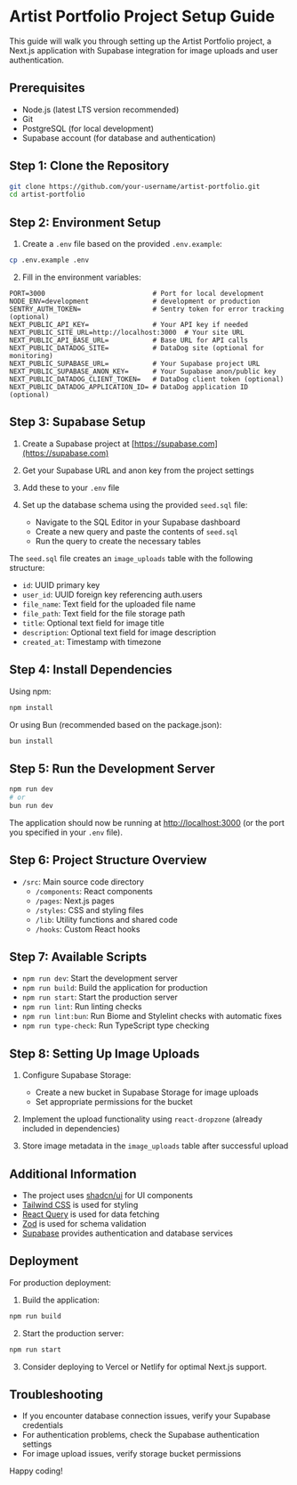 # Artist Portfolio Project Setup Guide

This guide will walk you through setting up the Artist Portfolio project, a Next.js application with Supabase integration for image uploads and user authentication.

## Prerequisites

- Node.js (latest LTS version recommended)
- Git
- PostgreSQL (for local development)
- Supabase account (for database and authentication)

## Step 1: Clone the Repository

```bash
git clone https://github.com/your-username/artist-portfolio.git
cd artist-portfolio
```

## Step 2: Environment Setup

1. Create a `.env` file based on the provided `.env.example`:

```bash
cp .env.example .env
```

2. Fill in the environment variables:

```
PORT=3000                           # Port for local development
NODE_ENV=development                # development or production
SENTRY_AUTH_TOKEN=                  # Sentry token for error tracking (optional)
NEXT_PUBLIC_API_KEY=                # Your API key if needed
NEXT_PUBLIC_SITE_URL=http://localhost:3000  # Your site URL
NEXT_PUBLIC_API_BASE_URL=           # Base URL for API calls
NEXT_PUBLIC_DATADOG_SITE=           # DataDog site (optional for monitoring)
NEXT_PUBLIC_SUPABASE_URL=           # Your Supabase project URL
NEXT_PUBLIC_SUPABASE_ANON_KEY=      # Your Supabase anon/public key
NEXT_PUBLIC_DATADOG_CLIENT_TOKEN=   # DataDog client token (optional)
NEXT_PUBLIC_DATADOG_APPLICATION_ID= # DataDog application ID (optional)
```

## Step 3: Supabase Setup

1. Create a Supabase project at [https://supabase.com](https://supabase.com)
2. Get your Supabase URL and anon key from the project settings
3. Add these to your `.env` file
4. Set up the database schema using the provided `seed.sql` file:

   - Navigate to the SQL Editor in your Supabase dashboard
   - Create a new query and paste the contents of `seed.sql`
   - Run the query to create the necessary tables

The `seed.sql` file creates an `image_uploads` table with the following structure:

- `id`: UUID primary key
- `user_id`: UUID foreign key referencing auth.users
- `file_name`: Text field for the uploaded file name
- `file_path`: Text field for the file storage path
- `title`: Optional text field for image title
- `description`: Optional text field for image description
- `created_at`: Timestamp with timezone

## Step 4: Install Dependencies

Using npm:

```bash
npm install
```

Or using Bun (recommended based on the package.json):

```bash
bun install
```

## Step 5: Run the Development Server

```bash
npm run dev
# or
bun run dev
```

The application should now be running at [http://localhost:3000](http://localhost:3000) (or the port you specified in your `.env` file).

## Step 6: Project Structure Overview

- `/src`: Main source code directory
  - `/components`: React components
  - `/pages`: Next.js pages
  - `/styles`: CSS and styling files
  - `/lib`: Utility functions and shared code
  - `/hooks`: Custom React hooks

## Step 7: Available Scripts

- `npm run dev`: Start the development server
- `npm run build`: Build the application for production
- `npm run start`: Start the production server
- `npm run lint`: Run linting checks
- `npm run lint:bun`: Run Biome and Stylelint checks with automatic fixes
- `npm run type-check`: Run TypeScript type checking

## Step 8: Setting Up Image Uploads

1. Configure Supabase Storage:
   - Create a new bucket in Supabase Storage for image uploads
   - Set appropriate permissions for the bucket

2. Implement the upload functionality using `react-dropzone` (already included in dependencies)

3. Store image metadata in the `image_uploads` table after successful upload

## Additional Information

- The project uses [shadcn/ui](https://ui.shadcn.com/) for UI components
- [Tailwind CSS](https://tailwindcss.com/) is used for styling
- [React Query](https://tanstack.com/query/latest) is used for data fetching
- [Zod](https://zod.dev/) is used for schema validation
- [Supabase](https://supabase.com/) provides authentication and database services

## Deployment

For production deployment:

1. Build the application:

```bash
npm run build
```

2. Start the production server:

```bash
npm run start
```

3. Consider deploying to Vercel or Netlify for optimal Next.js support.

## Troubleshooting

- If you encounter database connection issues, verify your Supabase credentials
- For authentication problems, check the Supabase authentication settings
- For image upload issues, verify storage bucket permissions

Happy coding!
